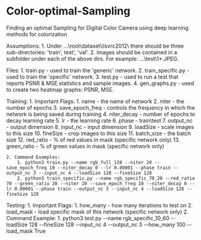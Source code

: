 # Color-optimal-Sampling
Finding an optimal Sampling for Digital Color Camera using deep learning methods for colorization


Assumptions:
	1. Under ...\root\dataset\ilsvrc2012\ there should be three sub-directories: 'train', test', 'val'.
	2. Images should be contained in a subfolder under each of the above dirs. For example: ...\test\1\*.JPEG.


Files:
	1. train.py - used to train the 'generic' network.
	2. train_specific.py - used to train the 'specific' network.
	3. test.py - used to run a test that reports PSNR & MSE statistics and sample images.
	4. gen_graphs.py - used to create two heatmap graphs: PSNR, MSE.


Training:
	1. Important Flags:
		1.	name			- the name of network
		2.	niter			- the number of epochs
		3.	save_epoch_freq	- controls the frequency in which the network is being saved during training
		4.	niter_decay		- number of epochs to decay learning rate
		5.	lr				- the learning rate
		6.	phase			- train\test
		7.	output_nc		- output dimension
		8.	input_nc		- input dimension
		9.	loadSize		- scale images to this size
		10.	fineSize		- crop images to this size
		11. batch_size		- the batch size
		12.	red_ratio		- % of red values in mask (specific network only)
		13.	green_ratio		- % of green values in mask (specific network only)
	
	2. Command Examples:
		1. python3 train.py --name rgb_full_128 --niter 20 --save_epoch_freq 10 --niter_decay 0 --lr 0.00001 --phase train --output_nc 3 --input_nc 4 --loadSize 128 --fineSize 128
		2. python3 train_specific.py --name rgb_specific_70_20 --red_ratio 70 --green_ratio 20 --niter 20 --save_epoch_freq 10 --niter_decay 0 --lr 0.00001 --phase train --output_nc 3 --input_nc 4 --loadSize 128 --fineSize 128
	
	
Testing:
	1. Important Flags:
		1. how_many		- how many iterations to test on
		2. load_mask	- load specific mask of this network (specific network only)
	2. Command Example:
		1. python3 test.py --name rgb_specific_10_60 --loadSize 128 --fineSize 128 --input_nc 4 --output_nc 3 --how_many 100 --load_mask True

